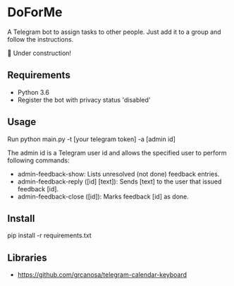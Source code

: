 DoForMe
=======

A Telegram bot to assign tasks to other people.
Just add it to a group and follow the instructions.

:construction: Under construction!


Requirements
------------

* Python 3.6
* Register the bot with privacy status 'disabled'


Usage
-----

Run python main.py -t [your telegram token] -a [admin id]

The admin id is a Telegram user id and allows the specified user to perform following commands:

* admin-feedback-show: Lists unresolved (not done) feedback entries.
* admin-feedback-reply ([id] [text]): Sends [text] to the user that issued feedback [id].
* admin-feedback-close ([id]): Marks feedback [id] as done.

Install
-------

pip install -r requirements.txt


Libraries
---------

* https://github.com/grcanosa/telegram-calendar-keyboard
